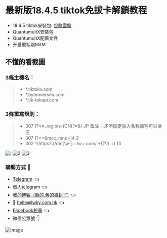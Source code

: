 # 最新版18.4.5 tiktok免拔卡解鎖教程

- 18.4.5 tiktok安裝包: [谷歌雲盤](https://drive.google.com/drive/folders/1DIvtwK9ZB08QIgFQqt2x-Lz1mH69lHx7?usp=sharing)
- QuantumultX安裝包
- QuantumultX配置文件
- 开启重写跟MitM

## 不懂的看截圖

### 3條主機名：
> - *.tiktokv.com
> - *.byteoversea.com
> - *.tik-tokapi.com

### 3條重寫規則：

> - 307   (?<=_region=)CN(?=&)  JP 备注：JP不固定输入名称简写可以换区
> - 307 (?<=&mcc_mnc=)4 2
> - 302 ^(https?:\/\/dm[\w-]+\.\w+\.com\/.+)(\?)(.+)  $1$3

![i](https://github.com/hkjswong/tiktok-unlock/blob/main/IMG_0540.PNG)
![2](https://github.com/hkjswong/tiktok-unlock/blob/main/IMG_0541.PNG)
![3](https://github.com/hkjswong/tiktok-unlock/blob/main/IMG_0542.PNG)

### 聯繫方式 :bell:

- [Telegram](https://t.me/xwring) :point_left:
- [個人telegram](https://t.me/kwaong) 👈
- [我的博客（新的,舊的被封了)](https://kwaon.wordpress.com/) 👈
- :email: hello@lwky.com.hk :point_left:
- [Facebook粉專](https://www.facebook.com/jsrwon) :point_left:
- 微信公眾號 :point_down:

![image](https://github.com/hkjswong/shadowsocksR-setup/blob/master/%E5%BE%AE%E4%BF%A1%E5%85%AC%E7%9C%BE%E8%99%9F.jpg)
